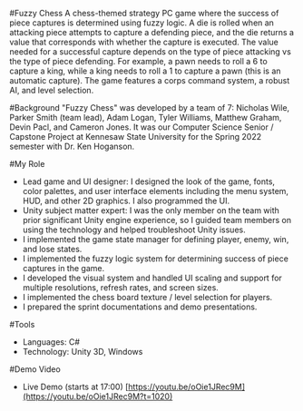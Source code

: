 #Fuzzy Chess
A chess-themed strategy PC game where the success of piece captures is determined using fuzzy logic. A die is rolled when an attacking piece attempts to capture a defending piece, and the die returns a value that corresponds with whether the capture is executed. The value needed for a successful capture depends on the type of piece attacking vs the type of piece defending. For example, a pawn needs to roll a 6 to capture a king, while a king needs to roll a 1 to capture a pawn (this is an automatic capture). The game features a corps command system, a robust AI, and level selection.   

#Background
"Fuzzy Chess" was developed by a team of 7: Nicholas Wile, Parker Smith (team lead), Adam Logan, Tyler Williams, Matthew Graham, Devin Pacl, and Cameron Jones. It was our Computer Science Senior / Capstone Project at Kennesaw State University for the Spring 2022 semester with Dr. Ken Hoganson. 

#My Role
- Lead game and UI designer: I designed the look of the game, fonts, color palettes, and user interface elements including the menu system, HUD, and other 2D graphics. I also programmed the UI.
- Unity subject matter expert: I was the only member on the team with prior significant Unity engine experience, so I guided team members on using the technology and helped troubleshoot Unity issues.
- I implemented the game state manager for defining player, enemy, win, and lose states.
- I implemented the fuzzy logic system for determining success of piece captures in the game.
- I developed the visual system and handled UI scaling and support for multiple resolutions, refresh rates, and screen sizes.
- I implemented the chess board texture / level selection for players.
- I prepared the sprint documentations and demo presentations. 


#Tools
- Languages: C#
- Technology: Unity 3D, Windows

#Demo Video
- Live Demo (starts at 17:00) [https://youtu.be/oOie1JRec9M](https://youtu.be/oOie1JRec9M?t=1020)
